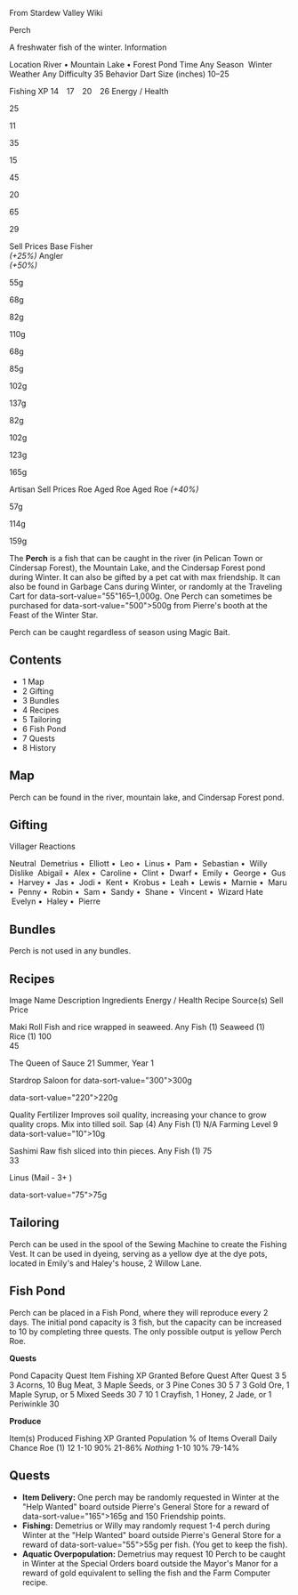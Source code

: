 From Stardew Valley Wiki

Perch

A freshwater fish of the winter. Information

Location River • Mountain Lake • Forest Pond Time Any Season  Winter Weather Any Difficulty 35 Behavior Dart Size (inches) 10–25

Fishing XP 14    17    20    26 Energy / Health

25

11

35

15

45

20

65

29

Sell Prices Base Fisher  
*(+25%)* Angler  
*(+50%)*

55g

68g

82g

110g

68g

85g

102g

137g

82g

102g

123g

165g

Artisan Sell Prices Roe Aged Roe Aged Roe *(+40%)*

57g

114g

159g

The **Perch** is a fish that can be caught in the river (in Pelican Town or Cindersap Forest), the Mountain Lake, and the Cindersap Forest pond during Winter. It can also be gifted by a pet cat with max friendship. It can also be found in Garbage Cans during Winter, or randomly at the Traveling Cart for data-sort-value="55"165–1,000g. One Perch can sometimes be purchased for data-sort-value="500"&gt;500g from Pierre's booth at the Feast of the Winter Star.

Perch can be caught regardless of season using Magic Bait.

## Contents

- 1 Map
- 2 Gifting
- 3 Bundles
- 4 Recipes
- 5 Tailoring
- 6 Fish Pond
- 7 Quests
- 8 History

## Map

Perch can be found in the river, mountain lake, and Cindersap Forest pond.

## Gifting

Villager Reactions

Neutral  Demetrius •  Elliott •  Leo •  Linus •  Pam •  Sebastian •  Willy Dislike  Abigail •  Alex •  Caroline •  Clint •  Dwarf •  Emily •  George •  Gus •  Harvey •  Jas •  Jodi •  Kent •  Krobus •  Leah •  Lewis •  Marnie •  Maru •  Penny •  Robin •  Sam •  Sandy •  Shane •  Vincent •  Wizard Hate  Evelyn •  Haley •  Pierre

## Bundles

Perch is not used in any bundles.

## Recipes

Image Name Description Ingredients Energy / Health Recipe Source(s) Sell Price

Maki Roll Fish and rice wrapped in seaweed. Any Fish (1) Seaweed (1) Rice (1) 100  
45

The Queen of Sauce 21 Summer, Year 1

Stardrop Saloon for data-sort-value="300"&gt;300g

data-sort-value="220"&gt;220g

Quality Fertilizer Improves soil quality, increasing your chance to grow quality crops. Mix into tilled soil. Sap (4) Any Fish (1) N/A Farming Level 9 data-sort-value="10"&gt;10g

Sashimi Raw fish sliced into thin pieces. Any Fish (1) 75  
33

Linus (Mail - 3+ )

data-sort-value="75"&gt;75g

## Tailoring

Perch can be used in the spool of the Sewing Machine to create the Fishing Vest. It can be used in dyeing, serving as a yellow dye at the dye pots, located in Emily's and Haley's house, 2 Willow Lane.

## Fish Pond

Perch can be placed in a Fish Pond, where they will reproduce every 2 days. The initial pond capacity is 3 fish, but the capacity can be increased to 10 by completing three quests. The only possible output is yellow Perch Roe.

**Quests**

Pond Capacity Quest Item Fishing XP Granted Before Quest After Quest 3 5 3 Acorns, 10 Bug Meat, 3 Maple Seeds, or 3 Pine Cones 30 5 7 3 Gold Ore, 1 Maple Syrup, or 5 Mixed Seeds 30 7 10 1 Crayfish, 1 Honey, 2 Jade, or 1 Periwinkle 30

**Produce**

Item(s) Produced Fishing XP Granted Population % of Items Overall Daily Chance Roe (1) 12 1-10 90% 21-86% *Nothing* 1-10 10% 79-14%

## Quests

- **Item Delivery:** One perch may be randomly requested in Winter at the "Help Wanted" board outside Pierre's General Store for a reward of data-sort-value="165"&gt;165g and 150 Friendship points.
- **Fishing:** Demetrius or Willy may randomly request 1-4 perch during Winter at the "Help Wanted" board outside Pierre's General Store for a reward of data-sort-value="55"&gt;55g per fish. (You get to keep the fish).
- **Aquatic Overpopulation:** Demetrius may request 10 Perch to be caught in Winter at the Special Orders board outside the Mayor's Manor for a reward of gold equivalent to selling the fish and the Farm Computer recipe.